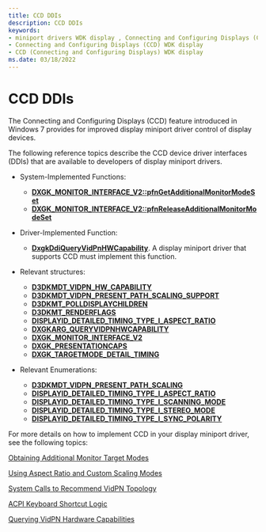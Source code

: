 ```yaml
---
title: CCD DDIs
description: CCD DDIs
keywords:
- miniport drivers WDK display , Connecting and Configuring Displays (CCD)
- Connecting and Configuring Displays (CCD) WDK display
- CCD (Connecting and Configuring Displays) WDK display
ms.date: 03/18/2022
---
```


# CCD DDIs

The Connecting and Configuring Displays (CCD) feature introduced in Windows 7 provides for improved display miniport driver control of display devices.

The following reference topics describe the CCD device driver interfaces (DDIs) that are available to developers of display miniport drivers.

* System-Implemented Functions:

  * [**DXGK_MONITOR_INTERFACE_V2::pfnGetAdditionalMonitorModeSet**](/windows-hardware/drivers/ddi/d3dkmddi/nc-d3dkmddi-dxgkddi_monitor_getadditionalmonitormodeset)
  * [**DXGK_MONITOR_INTERFACE_V2::pfnReleaseAdditionalMonitorModeSet**](/windows-hardware/drivers/ddi/d3dkmddi/nc-d3dkmddi-dxgkddi_monitor_releaseadditionalmonitormodeset)

* Driver-Implemented Function:

  * [**DxgkDdiQueryVidPnHWCapability**](/windows-hardware/drivers/ddi/d3dkmddi/nc-d3dkmddi-dxgkddi_queryvidpnhwcapability). A display miniport driver that supports CCD must implement this function.

* Relevant structures:

  * [**D3DKMDT_VIDPN_HW_CAPABILITY**](/windows-hardware/drivers/ddi/d3dkmdt/ns-d3dkmdt-_d3dkmdt_vidpn_hw_capability)
  * [**D3DKMDT_VIDPN_PRESENT_PATH_SCALING_SUPPORT**](/windows-hardware/drivers/ddi/d3dkmdt/ns-d3dkmdt-_d3dkmdt_vidpn_present_path_scaling_support)
  * [**D3DKMT_POLLDISPLAYCHILDREN**](/windows-hardware/drivers/ddi/d3dkmthk/ns-d3dkmthk-_d3dkmt_polldisplaychildren)
  * [**D3DKMT_RENDERFLAGS**](/windows-hardware/drivers/ddi/d3dkmthk/ns-d3dkmthk-_d3dkmt_renderflags)
  * [**DISPLAYID_DETAILED_TIMING_TYPE_I_ASPECT_RATIO**](/windows-hardware/drivers/ddi/d3dkmdt/ne-d3dkmdt-_displayid_detailed_timing_type_i_aspect_ratio)
  * [**DXGKARG_QUERYVIDPNHWCAPABILITY**](/windows-hardware/drivers/ddi/d3dkmddi/ns-d3dkmddi-_dxgkarg_queryvidpnhwcapability)
  * [**DXGK_MONITOR_INTERFACE_V2**](/windows-hardware/drivers/ddi/d3dkmddi/ns-d3dkmddi-_dxgk_monitor_interface_v2)
  * [**DXGK_PRESENTATIONCAPS**](/windows-hardware/drivers/ddi/d3dkmddi/ns-d3dkmddi-_dxgk_presentationcaps)
  * [**DXGK_TARGETMODE_DETAIL_TIMING**](/windows-hardware/drivers/ddi/d3dkmdt/ns-d3dkmdt-_dxgk_targetmode_detail_timing)

* Relevant Enumerations:

  * [**D3DKMDT_VIDPN_PRESENT_PATH_SCALING**](/windows-hardware/drivers/ddi/d3dkmdt/ne-d3dkmdt-_d3dkmdt_vidpn_present_path_scaling)
  * [**DISPLAYID_DETAILED_TIMING_TYPE_I_ASPECT_RATIO**](/windows-hardware/drivers/ddi/d3dkmdt/ne-d3dkmdt-_displayid_detailed_timing_type_i_aspect_ratio)
  * [**DISPLAYID_DETAILED_TIMING_TYPE_I_SCANNING_MODE**](/windows-hardware/drivers/ddi/d3dkmdt/ne-d3dkmdt-_displayid_detailed_timing_type_i_scanning_mode)
  * [**DISPLAYID_DETAILED_TIMING_TYPE_I_STEREO_MODE**](/windows-hardware/drivers/ddi/d3dkmdt/ne-d3dkmdt-_displayid_detailed_timing_type_i_stereo_mode)
  * [**DISPLAYID_DETAILED_TIMING_TYPE_I_SYNC_POLARITY**](/windows-hardware/drivers/ddi/d3dkmdt/ne-d3dkmdt-_displayid_detailed_timing_type_i_sync_polarity)

For more details on how to implement CCD in your display miniport driver, see the following topics:

[Obtaining Additional Monitor Target Modes](obtaining-additional-monitor-target-modes.md)

[Using Aspect Ratio and Custom Scaling Modes](using-aspect-ratio-and-custom-scaling-modes.md)

[System Calls to Recommend VidPN Topology](system-calls-to-recommend-vidpn-topology.md)

[ACPI Keyboard Shortcut Logic](acpi-keyboard-shortcut-logic.md)

[Querying VidPN Hardware Capabilities](querying-vidpnhardware-capabilities.md)
